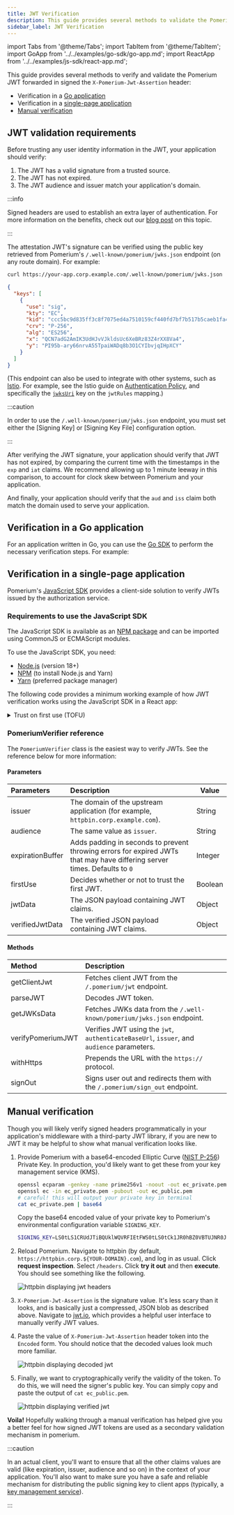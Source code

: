 ```yaml
---
title: JWT Verification
description: This guide provides several methods to validate the Pomerium JWT in an upstream application.
sidebar_label: JWT Verification
---
```


import Tabs from '@theme/Tabs';
import TabItem from '@theme/TabItem';
import GoApp from '../../examples/go-sdk/go-app.md';
import ReactApp from '../../examples/js-sdk/react-app.md';

This guide provides several methods to verify and validate the Pomerium JWT forwarded in signed the `X-Pomerium-Jwt-Assertion` header:

- Verification in a [Go application](#verification-in-a-go-application)
- Verification in a [single-page application](#verification-in-a-single-page-application)
- [Manual verification](#manual-verification)

## JWT validation requirements

Before trusting any user identity information in the JWT, your application should verify:

1. The JWT has a valid signature from a trusted source.
2. The JWT has not expired.
3. The JWT audience and issuer match your application's domain.

:::info

Signed headers are used to establish an extra layer of authentication. For more information on the benefits, check out our [blog post](https://www.pomerium.com/blog/signed-headers-a-safety-net-for-application-security/) on this topic.

:::

The attestation JWT's signature can be verified using the public key retrieved from Pomerium's `/.well-known/pomerium/jwks.json` endpoint (on any route domain). For example:

```bash
curl https://your-app.corp.example.com/.well-known/pomerium/jwks.json | jq
```

```json
{
  "keys": [
    {
      "use": "sig",
      "kty": "EC",
      "kid": "ccc5bc9d835ff3c8f7075ed4a7510159cf440fd7bf7b517b5caeb1fa419ee6a1",
      "crv": "P-256",
      "alg": "ES256",
      "x": "QCN7adG2AmIK3UdHJvVJkldsUc6XeBRz83Z4rXX8Va4",
      "y": "PI95b-ary66nrvA55TpaiWADq8b3O1CYIbvjqIHpXCY"
    }
  ]
}
```

(This endpoint can also be used to integrate with other systems, such as [Istio](https://istio.io/). For example, see the Istio guide on [Authentication Policy](https://istio.io/latest/docs/reference/config/security/jwt/#JWTRule-jwks_uri), and specifically the [`jwksUri`](https://istio.io/latest/docs/reference/config/security/jwt/#JWTRule-jwks_uri) key on the `jwtRules` mapping.)

:::caution

In order to use the `/.well-known/pomerium/jwks.json` endpoint, you must set either the [Signing Key] or [Signing Key File] configuration option.

:::

After verifying the JWT signature, your application should verify that JWT has not expired, by comparing the current time with the timestamps in the `exp` and `iat` claims. We recommend allowing up to 1 minute leeway in this comparison, to account for clock skew between Pomerium and your application.

And finally, your application should verify that the `aud` and `iss` claim both match the domain used to serve your application.

## Verification in a Go application

For an application written in Go, you can use the [Go SDK](https://github.com/pomerium/sdk-go) to perform the necessary verification steps. For example:

<GoApp />

## Verification in a single-page application

Pomerium's [JavaScript SDK](https://github.com/pomerium/js-sdk) provides a client-side solution to verify JWTs issued by the authorization service.

### Requirements to use the JavaScript SDK

The JavaScript SDK is available as an [NPM package](https://www.npmjs.com/package/@pomerium/js-sdk) and can be imported using CommonJS or ECMAScript modules.

To use the JavaScript SDK, you need:

- [Node.js](https://nodejs.org/en/download/) (version 18+)
- [NPM](https://www.npmjs.com/) (to install Node.js and Yarn)
- [Yarn](https://classic.yarnpkg.com/lang/en/docs/install/#mac-stable) (preferred package manager)

The following code provides a minimum working example of how JWT verification works using the JavaScript SDK in a React app:

<ReactApp />

<details>
  <summary>Trust on first use (TOFU)</summary>
  <div>

The `issuer` and `audience` parameters are optional. If you don’t define them, `PomeriumVerifier` applies `firstUse` by default to the JWT provided by the identity provider. `PomeriumVerifier` verifies subsequent requests with these claims.

If you define the `issuer` and `audience` parameters, `PomeriumVerifier` verifies their values against the claims provided by the identity provider.

The `issuer` and `audience` parameters should both be set to the domain of the **upstream application** without the prefixed protocol (for example, `httpbin.corp.example.com`).

  </div>
</details>

### PomeriumVerifier reference

The `PomeriumVerifier` class is the easiest way to verify JWTs. See the reference below for more information:

#### Parameters

| Parameters | Description | Value |
| :-- | :-- | --- |
| issuer | The domain of the upstream application (for example, `httpbin.corp.example.com`). | String |
| audience | The same value as `issuer`. | String |
| expirationBuffer | Adds padding in seconds to prevent throwing errors for expired JWTs that may have differing server times. Defaults to `0` | Integer |
| firstUse | Decides whether or not to trust the first JWT. | Boolean |
| jwtData | The JSON payload containing JWT claims. | Object |
| verifiedJwtData | The verified JSON payload containing JWT claims. | Object |

#### Methods

| Method | Description |
| :-- | :-- |
| getClientJwt | Fetches client JWT from the `/.pomerium/jwt` endpoint. |
| parseJWT | Decodes JWT token. |
| getJWKsData | Fetches JWKs data from the `/.well-known/pomerium/jwks.json` endpoint. |
| verifyPomeriumJWT | Verifies JWT using the `jwt`, `authenticateBaseUrl`, `issuer`, and `audience` parameters. |
| withHttps | Prepends the URL with the `https://` protocol. |
| signOut | Signs user out and redirects them with the `/.pomerium/sign_out` endpoint. |

## Manual verification

Though you will likely verify signed headers programmatically in your application's middleware with a third-party JWT library, if you are new to JWT it may be helpful to show what manual verification looks like.

1. Provide Pomerium with a base64-encoded Elliptic Curve ([NIST P-256](https://csrc.nist.gov/csrc/media/events/)) Private Key. In production, you'd likely want to get these from your key management service (KMS).

   ```bash
   openssl ecparam -genkey -name prime256v1 -noout -out ec_private.pem
   openssl ec -in ec_private.pem -pubout -out ec_public.pem
   # careful! this will output your private key in terminal
   cat ec_private.pem | base64
   ```

   Copy the base64 encoded value of your private key to Pomerium's environmental configuration variable `SIGNING_KEY`.

   ```bash
   SIGNING_KEY=LS0tLS1CRUdJTiBQUklWQVRFIEtFWS0tLS0tCk1JR0hBZ0VBTUJNR0J5cUdTTTQ5QWdFR0NDcUdTTTQ5QXdFSEJHMHdhd0lCQVFRZzBQdk1VeVZGeWxTbGZ3eDgKSDBxMUVyOHZlOXBnY3ZzNkV6ZnR5OHlxNnFLaFJBTkNBQVM5ZC96TC9aSXd5ZGQ1RXZMb0xGMytHblVIUS9wdQpQaU45NDV1Y1RpTFRqMDhZalo3U0NJV2JHc2tiK0RIMzJ2aUc2KzRnb0FvWlFUM1R6b2kzRVl6OAotLS0tLUVORCBQUklWQVRFIEtFWS0tLS0tCg==
   ```

1. Reload Pomerium. Navigate to httpbin (by default, `https://httpbin.corp.${YOUR-DOMAIN}.com`), and log in as usual. Click **request inspection**. Select `/headers`. Click **try it out** and then **execute**. You should see something like the following.

   ![httpbin displaying jwt headers](./img/jwt/inspect-headers.png)

1. `X-Pomerium-Jwt-Assertion` is the signature value. It's less scary than it looks, and is basically just a compressed, JSON blob as described above. Navigate to [jwt.io], which provides a helpful user interface to manually verify JWT values.

1. Paste the value of `X-Pomerium-Jwt-Assertion` header token into the `Encoded` form. You should notice that the decoded values look much more familiar.

   ![httpbin displaying decoded jwt](./img/jwt/verifying-headers-1.png)

1. Finally, we want to cryptographically verify the validity of the token. To do this, we will need the signer's public key. You can simply copy and paste the output of `cat ec_public.pem`.

   ![httpbin displaying verified jwt](./img/jwt/jwt-payload.png)

**Voila!** Hopefully walking through a manual verification has helped give you a better feel for how signed JWT tokens are used as a secondary validation mechanism in pomerium.

:::caution

In an actual client, you'll want to ensure that all the other claims values are valid (like expiration, issuer, audience and so on) in the context of your application. You'll also want to make sure you have a safe and reliable mechanism for distributing the public signing key to client apps (typically, a [key management service]).

:::

[jwt.io]: https://jwt.io/
[key management service]: https://en.wikipedia.org/wiki/Key_management
